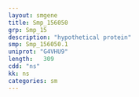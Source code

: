 ```yaml
---
layout: smgene
title: Smp_156050
grp: Smp_15
description: "hypothetical protein"
smp: Smp_156050.1
uniprot: "G4VHU9"
length:   309
cdd: "ns"
kk: ns
categories: sm
---
```

